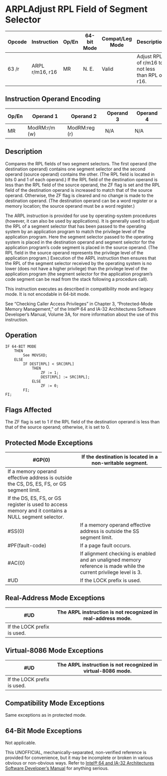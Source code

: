# ARPL**Adjust RPL Field of Segment Selector**

| Opcode | Instruction     | Op/En | 64-bit Mode | Compat/Leg Mode | Description                                      |
| ------ | --------------- | ----- | ----------- | --------------- | ------------------------------------------------ |
| 63 /r  | ARPL r/m16, r16 | MR    | N. E.       | Valid           | Adjust RPL of r/m16 to not less than RPL of r16. |

## Instruction Operand Encoding

| Op/En | Operand 1     | Operand 2     | Operand 3 | Operand 4 |
| ----- | ------------- | ------------- | --------- | --------- |
| MR    | ModRM:r/m (w) | ModRM:reg (r) | N/A       | N/A       |

## Description

Compares the RPL fields of two segment selectors. The first operand (the destination operand) contains one segment selector and the second operand (source operand) contains the other. (The RPL field is located in bits 0 and 1 of each operand.) If the RPL field of the destination operand is less than the RPL field of the source operand, the ZF flag is set and the RPL field of the destination operand is increased to match that of the source operand. Otherwise, the ZF flag is cleared and no change is made to the destination operand. (The destination operand can be a word register or a memory location; the source operand must be a word register.)

The ARPL instruction is provided for use by operating-system procedures (however, it can also be used by applications). It is generally used to adjust the RPL of a segment selector that has been passed to the operating system by an application program to match the privilege level of the application program. Here the segment selector passed to the operating system is placed in the destination operand and segment selector for the application program’s code segment is placed in the source operand. (The RPL field in the source operand represents the privilege level of the application program.) Execution of the ARPL instruction then ensures that the RPL of the segment selector received by the operating system is no lower (does not have a higher privilege) than the privilege level of the application program (the segment selector for the application program’s code segment can be read from the stack following a procedure call).

This instruction executes as described in compatibility mode and legacy mode. It is not encodable in 64-bit mode.

See “Checking Caller Access Privileges” in Chapter 3, “Protected-Mode Memory Management,” of the Intel® 64 and IA-32 Architectures Software Developer’s Manual, Volume 3A, for more information about the use of this instruction.

## Operation

```
IF 64-BIT MODE
    THEN
        See MOVSXD;
    ELSE
        IF DEST[RPL] < SRC[RPL]
            THEN
                ZF := 1;
                DEST[RPL] := SRC[RPL];
            ELSE
                ZF := 0;
        FI;
FI;

```

## Flags Affected

The ZF flag is set to 1 if the RPL field of the destination operand is less than that of the source operand; otherwise, it is set to 0.

## Protected Mode Exceptions

| \#​​​​GP(0)                                                                                         | If the destination is located in a non-writable segment.                                                           |
| --------------------------------------------------------------------------------------------------- | ------------------------------------------------------------------------------------------------------------------ |
| If a memory operand effective address is outside the CS, DS, ES, FS, or GS segment limit.           |
| If the DS, ES, FS, or GS register is used to access memory and it contains a NULL segment selector. |
| \#​​​​​SS(0)                                                                                        | If a memory operand effective address is outside the SS segment limit.                                             |
| \#​PF(fault-code)                                                                                   | If a page fault occurs.                                                                                            |
| \#​AC(0)                                                                                            | If alignment checking is enabled and an unaligned memory reference is made while the current privilege level is 3. |
| #​​​UD                                                                                              | If the LOCK prefix is used.                                                                                        |

## Real-Address Mode Exceptions

| #​​​UD                      | The ARPL instruction is not recognized in real-address mode. |
| --------------------------- | ------------------------------------------------------------ |
| If the LOCK prefix is used. |

## Virtual-8086 Mode Exceptions

| #​​​UD                      | The ARPL instruction is not recognized in virtual-8086 mode. |
| --------------------------- | ------------------------------------------------------------ |
| If the LOCK prefix is used. |

## Compatibility Mode Exceptions

Same exceptions as in protected mode.

## 64-Bit Mode Exceptions

Not applicable.

This UNOFFICIAL, mechanically-separated, non-verified reference is provided for convenience, but it may be
incomplete or broken in various obvious or non-obvious
ways. Refer to [Intel® 64 and IA-32 Architectures Software Developer’s Manual](https://software.intel.com/en-us/download/intel-64-and-ia-32-architectures-sdm-combined-volumes-1-2a-2b-2c-2d-3a-3b-3c-3d-and-4) for anything serious.
